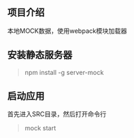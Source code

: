 ## 项目介绍

本地MOCK数据，使用webpack模块加载器

## 安装静态服务器

>npm install -g server-mock

## 启动应用

首先进入SRC目录，然后打开命令行

> mock start

 
